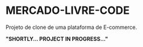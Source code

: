 # MERCADO-LIVRE-CODE
Projeto de clone de uma plataforma de E-commerce.

**"SHORTLY... PROJECT IN PROGRESS..."**
